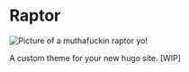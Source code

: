 # Raptor
![Picture of a muthafuckin raptor yo!](https://www.extinctanimals.org/wp-content/uploads/2015/08/Velociraptor-Feather.jpg "Picture of a muthafuckin raptor yo!")

A custom theme for your new hugo site.  [WIP]